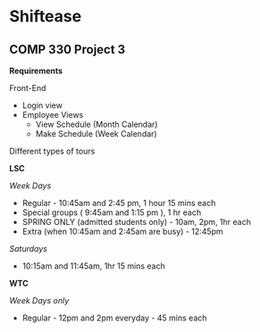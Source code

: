 ﻿# Shiftease

## COMP 330 Project 3

**Requirements**

Front-End

- Login view
- Employee Views
  - View Schedule (Month Calendar)
  - Make Schedule (Week Calendar)

Different types of tours

**LSC**

_Week Days_

- Regular - 10:45am and 2:45 pm, 1 hour 15 mins each
- Special groups ( 9:45am and 1:15 pm ), 1 hr each
- SPRING ONLY (admitted students only) - 10am, 2pm, 1hr each
- Extra (when 10:45am and 2:45am are busy) - 12:45pm

_Saturdays_

- 10:15am and 11:45am, 1hr 15 mins each

**WTC**

_Week Days only_

- Regular - 12pm and 2pm everyday - 45 mins each

